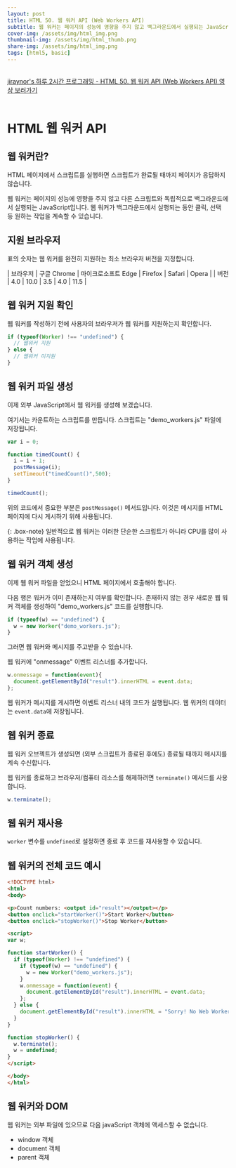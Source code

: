 ```yaml
---
layout: post
title: HTML 50. 웹 워커 API (Web Workers API)
subtitle: 웹 워커는 페이지의 성능에 영향을 주지 않고 백그라운드에서 실행되는 JavaScript입니다.
cover-img: /assets/img/html_img.png
thumbnail-img: /assets/img/html_thumb.png
share-img: /assets/img/html_img.png
tags: [html5, basic]
---
```


<br>
<a href="https://youtu.be/apl8TKlEHTM" target="_blank">jiraynor's 하루 2시간 프로그래밍 - HTML 50. 웹 워커 API (Web Workers API) 영상 보러가기</a>
<br>
<br>

# HTML 웹 워커 API

## 웹 워커란?

HTML 페이지에서 스크립트를 실행하면 스크립트가 완료될 때까지 페이지가 응답하지 않습니다.

웹 워커는 페이지의 성능에 영향을 주지 않고 다른 스크립트와 독립적으로 백그라운드에서 실행되는 JavaScript입니다. 웹 워커가 백그라운드에서 실행되는 동안 클릭, 선택 등 원하는 작업을 계속할 수 있습니다.

## 지원 브라우저

표의 숫자는 웹 워커를 완전히 지원하는 최소 브라우저 버전을 지정합니다.

| 브라우저 | 구글 Chrome | 마이크로소프트 Edge | Firefox | Safari | Opera |
| 버전 | 4.0 | 10.0 | 3.5 | 4.0 | 11.5 |

## 웹 워커 지원 확인

웹 워커를 작성하기 전에 사용자의 브라우저가 웹 워커를 지원하는지 확인합니다.

```javascript
if (typeof(Worker) !== "undefined") {
  // 웹워커 지원
} else {
  // 웹워커 미지원
}
```

## 웹 워커 파일 생성

이제 외부 JavaScript에서 웹 워커를 생성해 보겠습니다.

여기서는 카운트하는 스크립트를 만듭니다. 스크립트는 "demo_workers.js" 파일에 저장됩니다.

```javascript
var i = 0;

function timedCount() {
  i = i + 1;
  postMessage(i);
  setTimeout("timedCount()",500);
}

timedCount();
```

위의 코드에서 중요한 부분은 ```postMessage()``` 메서드입니다. 이것은 메시지를 HTML 페이지에 다시 게시하기 위해 사용됩니다.

{: .box-note}
일반적으로 웹 워커는 이러한 단순한 스크립트가 아니라 CPU를 많이 사용하는 작업에 사용됩니다.

## 웹 워커 객체 생성

이제 웹 워커 파일을 얻었으니 HTML 페이지에서 호출해야 합니다.

다음 행은 워커가 이미 존재하는지 여부를 확인합니다. 존재하지 않는 경우 새로운 웹 워커 객체를 생성하여 "demo_workers.js" 코드를 실행합니다.

```javascript
if (typeof(w) == "undefined") {
  w = new Worker("demo_workers.js");
}
```

그러면 웹 워커와 메시지를 주고받을 수 있습니다.

웹 워커에 "onmessage" 이벤트 리스너를 추가합니다.

```javascript
w.onmessage = function(event){
  document.getElementById("result").innerHTML = event.data;
};
```

웹 워커가 메시지를 게시하면 이벤트 리스너 내의 코드가 실행됩니다. 웹 워커의 데이터는 ```event.data```에 저장됩니다.

## 웹 워커 종료

웹 워커 오브젝트가 생성되면 (외부 스크립트가 종료된 후에도) 종료될 때까지 메시지를 계속 수신합니다.

웹 워커를 종료하고 브라우저/컴퓨터 리소스를 해제하려면 ```terminate()``` 메서드를 사용합니다.

```javascript
w.terminate();
```

## 웹 워커 재사용

```worker``` 변수를 ```undefined```로 설정하면 종료 후 코드를 재사용할 수 있습니다.

## 웹 워커의 전체 코드 예시

```html
<!DOCTYPE html>
<html>
<body>

<p>Count numbers: <output id="result"></output></p>
<button onclick="startWorker()">Start Worker</button>
<button onclick="stopWorker()">Stop Worker</button>

<script>
var w;

function startWorker() {
  if (typeof(Worker) !== "undefined") {
    if (typeof(w) == "undefined") {
      w = new Worker("demo_workers.js");
    }
    w.onmessage = function(event) {
      document.getElementById("result").innerHTML = event.data;
    };
  } else {
    document.getElementById("result").innerHTML = "Sorry! No Web Worker support.";
  }
}

function stopWorker() {
  w.terminate();
  w = undefined;
}
</script>

</body>
</html>
```

## 웹 워커와 DOM

웹 워커는 외부 파일에 있으므로 다음 javaScript 객체에 액세스할 수 없습니다.

+ window 객체
+ document 객체
+ parent 객체
